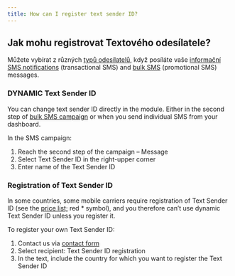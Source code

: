 ```yaml
---
title: How can I register text sender ID?
---
```


## Jak mohu registrovat Textového odesílatele?
Můžete vybírat z různých [typů odesílatelů,](sender-type.md#co-je-typ-odesílatele-a-jak-ho-můžu-použít) když posíláte vaše [informační SMS notifications](https://www.bulkgate.com/en/solutions/sms/#sms-notification) (transactional SMS) and [bulk SMS](https://www.bulkgate.com/en/solutions/sms/#bulk-sms) (promotional SMS) messages. 

### DYNAMIC Text Sender ID
You can change text sender ID directly in the module. Either in the second step of [bulk SMS campaign](creating-sms-campaign.html#how-do-i-create-sms-campaign) or when you send individual SMS from your dashboard. 

In the SMS campaign:
1.	Reach the second step of the campaign – Message
2.	Select Text Sender ID in the right-upper corner
3.	Enter name of the Text Sender ID

### Registration of Text Sender ID
In some countries, some mobile carriers require registration of Text Sender ID (see the [price list;](https://www.bulkgate.com/en/sms-price/) red * symbol), and you therefore can’t use dynamic Text Sender ID unless you register it. 

To register your own Text Sender ID:
1.	Contact us via [contact form](https://www.bulkgate.com/en/contact-us/)
2.	Select recipient: Text Sender ID registration
3.	In the text, include the country for which you want to register the Text Sender ID

